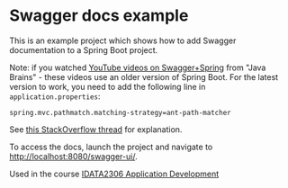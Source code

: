 # Swagger docs example
This is an example project which shows how to add Swagger documentation to a Spring Boot project.

Note: if you watched [YouTube videos on Swagger+Spring](https://www.youtube.com/watch?v=gduKpLW_vdY&t=1022) from "Java Brains" - these videos use an older version of Spring Boot. 
For the latest version to work, you need to add the following line in `application.properties`:
```
spring.mvc.pathmatch.matching-strategy=ant-path-matcher
```

See [this StackOverflow thread](https://stackoverflow.com/questions/70059018/swagger-2-issue-spring-boot) for explanation.

To access the docs, launch the project and navigate to [http://localhost:8080/swagger-ui/](http://localhost:8080/swagger-ui/).

Used in the course [IDATA2306 Application Development](https://www.ntnu.edu/studies/courses/IDATA2306)